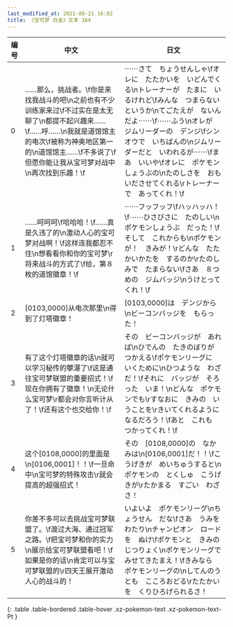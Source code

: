```yaml
---
last_modified_at: 2021-08-21 16:02
title: 《宝可梦 白金》文本 164
---
```

| 编号 | 中文 | 日文 |
| ---- | ---- | ---- |
| 0 | ……那么，挑战者。\f你是来找我战斗的吧\n之前也有不少训练家来过\f不过实在是太无聊了\n都提不起兴趣来……\f……呼……\n我就是道馆馆主的电次\f被称为神奥地区第一的\n道馆馆主……\f不多说了\f但愿你能让我从宝可梦对战中\n再次找到乐趣！\f | ⋯⋯さて　ちょうせんしゃ\fオレに　たたかいを　いどんでくる\nトレーナーが　たまに　いるけれど\fみんな　つまらない　というか\nてごたえが　ないんだよ⋯⋯\f⋯⋯ふう\nオレが　ジムリーダーの　デンジ\fシンオウで　いちばんの\nジムリーダーだと　いわれるが⋯⋯\fまあ　いいや\fオレに　ポケモンしょうぶの\nたのしさを　おもいださせてくれる\rトレーナーで　あってくれ！\f |
| 1 | ……呵呵呵\f哈哈哈！\f……真是久违了的\n激动人心的宝可梦对战啊！\f这样连我都忍不住\n想看看你和你的宝可梦\r将来战斗的方式了\f给，第８枚的道馆徽章！\f | ⋯⋯フッフッフ\fハッハッハ！\f⋯⋯ひさびさに　たのしい\nポケモンしょうぶ　だった！\fそして　これからも\nポケモンが！　きみが！\rどんな　たたかいかたを　するのか\rたのしみで　たまらない\fさあ　８つめの　ジムバッジ\nうけとってくれ！\f |
| 2 | [0103,0000]从电次那里\n得到了灯塔徽章！ | [0103,0000]は　デンジから\nビーコンバッジを　もらった！ |
| 3 | 有了这个灯塔徽章的话\n就可以学习秘传的攀瀑了\f这是通往宝可梦联盟的重要招式！\f现在你拥有了徽章！\n无论什么宝可梦\r都会对你言听计从了！\f还有这个也交给你！\f | その　ビーコンバッジが　あれば\nひでんの　たきのぼりが　つかえる\fポケモンリーグに　いくために\nひつような　わざ　だ！\fそれに　バッジが　そろった　いま！\nどんな　ポケモンでも\rすなおに　きみの　いうことを\rきいてくれるように　なるだろう！\fあと　これも　つかってくれ！\f |
| 4 | 这个[0108,0000]的里面是\n[0106,0001]！！\f一旦命中\n宝可梦的特殊攻击\r就会提高的超强招式！ | その　[0108,0000]の　なかみは\n[0106,0001]だ！！\fこうげきが　めいちゅうすると\nポケモンの　とくしゅ　こうげきが\rたかまる　すごい　わざさ！ |
| 5 | 你差不多可以去挑战宝可梦联盟了。\f渡过大海、通过冠军之路。\f把宝可梦和你的实力\n展示给宝可梦联盟看吧！\f如果是你的话\n肯定可以与宝可梦联盟的\r四天王展开激动人心的战斗的！ | いよいよ　ポケモンリーグ\nちょうせん　だな\fさあ　うみを　わたり\nチャンピオン　ロードを　ぬけ\fポケモンと　きみの　じつりょく\nポケモンリーグで　みせてきたまえ！\fきみなら　ポケモンリーグの\nしてんのうとも　こころおどる\rたたかいを　くりひろげられるさ！ |
{: .table .table-bordered .table-hover .xz-pokemon-text .xz-pokemon-text-Pt }